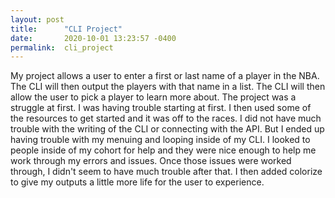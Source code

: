 ```yaml
---
layout: post
title:      "CLI Project"
date:       2020-10-01 13:23:57 -0400
permalink:  cli_project
---
```



My project allows a user to enter a first or last name of a player in the NBA. The CLI will then output the players with that name in a list. The CLI will then allow the user to pick a player to learn more about. The project was a struggle at first. I was having trouble starting at first. I then used some of the resources to get started and it was off to the races. I did not have much trouble with the writing of the CLI or connecting with the API. But I ended up having trouble with my menuing and looping inside of my CLI. I looked to people inside of my cohort for help and they were nice enough to help me work through my errors and issues. Once those issues were worked through, I didn't seem to have much trouble after that. I then added colorize to give my outputs a little more life for the user to experience. 
